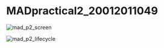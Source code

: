# MADpractical2_20012011049

![mad_p2_screen](https://user-images.githubusercontent.com/69467378/190888396-71f319ff-049f-4d08-b7d0-f15bbb2f94b2.png)

![mad_p2_lifecycle](https://user-images.githubusercontent.com/69467378/190888398-410ae7f7-a34e-41e7-b56f-6696f581d9c0.png)
